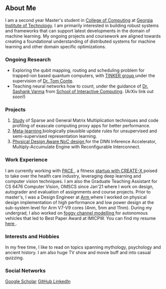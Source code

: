 ## About Me

I am a second year Master's student in <a href="https://www.cc.gatech.edu/" target="_blank">College of Computing</a> at <a href="https://www.gatech.edu/" target="_blank">Georgia Institute of Technology</a>. I am primarily interested in building robust systems and frameworks that can support latest developments in the domain of machine learning. My ongoing projects and coursework are aligned towards creating a foundational understanding of distributed systems for machine learning and other domain specific optimizations.

### Ongoing Research

- Exploring the qubit mapping, routing and scheduling problem for trapped-ion based quantum computers, with <a href="http://prod.tinker.cc.gatech.edu/" target="_blank"> TINKER group </a> under the supervision of <a href="https://www.ece.gatech.edu/faculty-staff-directory/tom-conte" target="_blank">Dr. Tom Conte</a>.
- Teaching neural networks how to count, under the guidance of <a href="https://psychology.gatech.edu/sashank-varma" target="_blank">Dr. Sashank Varma</a> from <a href="https://ic.gatech.edu/" target="_blank">School of Interactive Computing</a>. (ArXiv link out soon!)

### Projects

1. <a href="docs/papers/TINKER_report.pdf" target="_blank">Study</a>  of Sparse and General Matrix Multiplication techniques and code profiling of exascale computing proxy apps for better performance.
2. <a href="docs/papers/CAB_Biologically_Plausible_Meta_Learning_Final_Report.pdf" target="_blank"> Meta-learning </a> biologically plausible update rules for unsupervised and semi-supervised representation learning.
3. <a href="docs/papers/ECE_6115_Project (3) (1).pdf" target="_blank"> Physical Design Aware NoC design </a> for the DNN Inference Accelerator, Multiply-Accumulate Engine with Reconfigurable Interconnect.

### Work Experience

I am currently working with <a href="https://www.paceworkout.com/" target="_blank"> PACE </a>, a fitness <a href="https://previewday.create-x.gatech.edu/company/pace" target="_blank"> startup with CREATE-X </a>  poised to take over the health care industry, leveraging deep learning and computer vision techniques. I am also the Graduate Teaching Assistant for CS 6476 Computer Vision, OMSCS since Jan'21 where I work on design, autograder and evaluation of assignments and course projects. Prior to master's, I was a Design Engineer at <a href="https://www.arm.com/" target="_blank"> Arm </a>  where I worked on physical design implementation of high performance and low power design at the sub-system level for Arm V7-V9 cores (4nm, 5nm and 11nm). During my undergrad, I also worked on <a href="docs/papers/Performance_Analysis_of_a_Visible_Light_Vehicle-To-Vehicle_Wireless_Communication_System.pdf" target="_blank"> foggy channel modelling </a> for autonomous vehicles that led to Best Paper Award at IMICPW. You can find my resume <a href="docs/papers/Fall_summer_resume (1).pdf" target="_blank"> here </a>. 

### Interests and Hobbies

In my free time, I like to read on topics spanning mythology, psychology and ancient history. I am also huge TV show and movie buff and into casual quizzing.

### Social Networks

<p float="left">
<a href="https://scholar.google.com/citations?user=Yno2pxMAAAAJ&hl=en" target="_blank"> Google Scholar</a>
<a href="https://github.com/VimaGupta" target="_blank"> GitHub </a>
<a href="https://www.linkedin.com/in/vima-gupta/" target="_blank"> LinkedIn </a>
</p>
